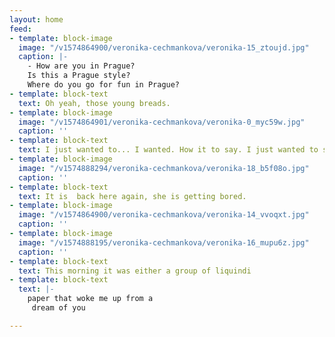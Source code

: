 ```yaml
---
layout: home
feed:
- template: block-image
  image: "/v1574864900/veronika-cechmankova/veronika-15_ztoujd.jpg"
  caption: |-
    - How are you in Prague?
    Is this a Prague style?
    Where do you go for fun in Prague?
- template: block-text
  text: Oh yeah, those young breads.
- template: block-image
  image: "/v1574864901/veronika-cechmankova/veronika-0_myc59w.jpg"
  caption: ''
- template: block-text
  text: I just wanted to... I wanted. How it to say. I just wanted to say, that…
- template: block-image
  image: "/v1574888294/veronika-cechmankova/veronika-18_b5f08o.jpg"
  caption: ''
- template: block-text
  text: It is  back here again, she is getting bored.
- template: block-image
  image: "/v1574864900/veronika-cechmankova/veronika-14_vvoqxt.jpg"
  caption: ''
- template: block-image
  image: "/v1574888195/veronika-cechmankova/veronika-16_mupu6z.jpg"
  caption: ''
- template: block-text
  text: This morning it was either a group of liquindi
- template: block-text
  text: |-
    paper that woke me up from a
     dream of you

---
```


